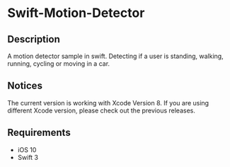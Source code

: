 # Swift-Motion-Detector
## Description
A motion detector sample in swift. Detecting if a user is standing, walking, running, cycling or moving in a car.

## Notices
The current version is working with Xcode Version 8. If you are using different Xcode version, please check out the previous releases.

## Requirements
  - iOS 10
  - Swift 3
